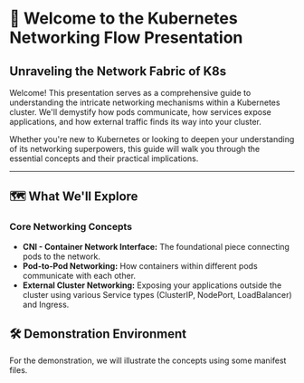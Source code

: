 # 🚀 Welcome to the Kubernetes Networking Flow Presentation

## Unraveling the Network Fabric of K8s

Welcome! This presentation serves as a comprehensive guide to understanding the intricate networking mechanisms within a Kubernetes cluster. We'll demystify how pods communicate, how services expose applications, and how external traffic finds its way into your cluster.

Whether you're new to Kubernetes or looking to deepen your understanding of its networking superpowers, this guide will walk you through the essential concepts and their practical implications.

---

## 🗺️ What We'll Explore

### Core Networking Concepts
* **CNI - Container Network Interface:** The foundational piece connecting pods to the network.
* **Pod-to-Pod Networking:** How containers within different pods communicate with each other.
* **External Cluster Networking:** Exposing your applications outside the cluster using various Service types (ClusterIP, NodePort, LoadBalancer) and Ingress.

## 🛠️ Demonstration Environment

For the demonstration, we will illustrate the concepts using some manifest files.
